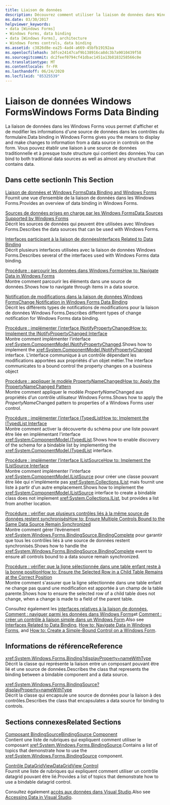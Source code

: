 ```yaml
---
title: Liaison de données
description: Découvrez comment utiliser la liaison de données dans Windows Forms pour afficher et modifier les informations d’une source de données dans les contrôles du formulaire.
ms.date: 03/30/2017
helpviewer_keywords:
- data [Windows Forms]
- Windows Forms, data binding
- data [Windows Forms], architecture
- Windows Forms controls, data binding
ms.assetid: c3826d8e-ea25-4ad4-a669-45bfb19192aa
ms.openlocfilehash: 3dfce24147caf9b138916ca8dc3b7a9010439f58
ms.sourcegitcommit: dc2feef0794cf41dbac1451a13b8183258566c0e
ms.translationtype: MT
ms.contentlocale: fr-FR
ms.lasthandoff: 06/24/2020
ms.locfileid: "85325539"
---
```

# <a name="windows-forms-data-binding"></a><span data-ttu-id="11f5a-103">Liaison de données Windows Forms</span><span class="sxs-lookup"><span data-stu-id="11f5a-103">Windows Forms Data Binding</span></span>
<span data-ttu-id="11f5a-104">La liaison de données dans les Windows Forms vous permet d'afficher et de modifier les informations d'une source de données dans les contrôles du formulaire.</span><span class="sxs-lookup"><span data-stu-id="11f5a-104">Data binding in Windows Forms gives you the means to display and make changes to information from a data source in controls on the form.</span></span> <span data-ttu-id="11f5a-105">Vous pouvez établir une liaison à une source de données traditionnelle et à presque toute structure qui contient des données.</span><span class="sxs-lookup"><span data-stu-id="11f5a-105">You can bind to both traditional data sources as well as almost any structure that contains data.</span></span>  
  
## <a name="in-this-section"></a><span data-ttu-id="11f5a-106">Dans cette section</span><span class="sxs-lookup"><span data-stu-id="11f5a-106">In This Section</span></span>  
 [<span data-ttu-id="11f5a-107">Liaison de données et Windows Forms</span><span class="sxs-lookup"><span data-stu-id="11f5a-107">Data Binding and Windows Forms</span></span>](data-binding-and-windows-forms.md)  
 <span data-ttu-id="11f5a-108">Fournit une vue d’ensemble de la liaison de données dans les Windows Forms.</span><span class="sxs-lookup"><span data-stu-id="11f5a-108">Provides an overview of data binding in Windows Forms.</span></span>  
  
 [<span data-ttu-id="11f5a-109">Sources de données prises en charge par les Windows Forms</span><span class="sxs-lookup"><span data-stu-id="11f5a-109">Data Sources Supported by Windows Forms</span></span>](data-sources-supported-by-windows-forms.md)  
 <span data-ttu-id="11f5a-110">Décrit les sources de données qui peuvent être utilisées avec Windows Forms.</span><span class="sxs-lookup"><span data-stu-id="11f5a-110">Describes the data sources that can be used with Windows Forms.</span></span>  
  
 [<span data-ttu-id="11f5a-111">Interfaces participant à la liaison de données</span><span class="sxs-lookup"><span data-stu-id="11f5a-111">Interfaces Related to Data Binding</span></span>](interfaces-related-to-data-binding.md)  
 <span data-ttu-id="11f5a-112">Décrit plusieurs interfaces utilisées avec la liaison de données Windows Forms.</span><span class="sxs-lookup"><span data-stu-id="11f5a-112">Describes several of the interfaces used with Windows Forms data binding.</span></span>  
  
 [<span data-ttu-id="11f5a-113">Procédure : parcourir les données dans Windows Forms</span><span class="sxs-lookup"><span data-stu-id="11f5a-113">How to: Navigate Data in Windows Forms</span></span>](how-to-navigate-data-in-windows-forms.md)  
 <span data-ttu-id="11f5a-114">Montre comment parcourir les éléments dans une source de données.</span><span class="sxs-lookup"><span data-stu-id="11f5a-114">Shows how to navigate through items in a data source.</span></span>  
  
 [<span data-ttu-id="11f5a-115">Notification de modifications dans la liaison de données Windows Forms</span><span class="sxs-lookup"><span data-stu-id="11f5a-115">Change Notification in Windows Forms Data Binding</span></span>](change-notification-in-windows-forms-data-binding.md)  
 <span data-ttu-id="11f5a-116">Décrit les différents types de notifications de modifications pour la liaison de données Windows Forms.</span><span class="sxs-lookup"><span data-stu-id="11f5a-116">Describes different types of change notification for Windows Forms data binding.</span></span>  
  
 [<span data-ttu-id="11f5a-117">Procédure : implémenter l’interface INotifyPropertyChanged</span><span class="sxs-lookup"><span data-stu-id="11f5a-117">How to: Implement the INotifyPropertyChanged Interface</span></span>](how-to-implement-the-inotifypropertychanged-interface.md)  
 <span data-ttu-id="11f5a-118">Montre comment implémenter l'interface <xref:System.ComponentModel.INotifyPropertyChanged>.</span><span class="sxs-lookup"><span data-stu-id="11f5a-118">Shows how to implement the <xref:System.ComponentModel.INotifyPropertyChanged> interface.</span></span> <span data-ttu-id="11f5a-119">L'interface communique à un contrôle dépendant les modifications apportées aux propriétés d'un objet métier.</span><span class="sxs-lookup"><span data-stu-id="11f5a-119">The interface  communicates to a bound control the property changes on a business object</span></span>  
  
 [<span data-ttu-id="11f5a-120">Procédure : appliquer le modèle PropertyNameChanged</span><span class="sxs-lookup"><span data-stu-id="11f5a-120">How to: Apply the PropertyNameChanged Pattern</span></span>](how-to-apply-the-propertynamechanged-pattern.md)  
 <span data-ttu-id="11f5a-121">Montre comment appliquer le modèle *PropertyName*Changed aux propriétés d’un contrôle utilisateur Windows Forms.</span><span class="sxs-lookup"><span data-stu-id="11f5a-121">Shows how to apply the *PropertyName*Changed pattern to properties of a Windows Forms user control.</span></span>  
  
 [<span data-ttu-id="11f5a-122">Procédure : implémenter l’interface ITypedList</span><span class="sxs-lookup"><span data-stu-id="11f5a-122">How to: Implement the ITypedList Interface</span></span>](how-to-implement-the-itypedlist-interface.md)  
 <span data-ttu-id="11f5a-123">Montre comment activer la découverte du schéma pour une liste pouvant être liée en implémentant l'interface <xref:System.ComponentModel.ITypedList>.</span><span class="sxs-lookup"><span data-stu-id="11f5a-123">Shows how to enable discovery of the schema for a bindable list by implementing the <xref:System.ComponentModel.ITypedList> interface.</span></span>  
  
 [<span data-ttu-id="11f5a-124">Procédure : implémenter l’interface IListSource</span><span class="sxs-lookup"><span data-stu-id="11f5a-124">How to: Implement the IListSource Interface</span></span>](how-to-implement-the-ilistsource-interface.md)  
 <span data-ttu-id="11f5a-125">Montre comment implémenter l'interface <xref:System.ComponentModel.IListSource> pour créer une classe pouvant être liée qui n'implémente pas <xref:System.Collections.IList> mais fournit une liste à partir d'un autre emplacement.</span><span class="sxs-lookup"><span data-stu-id="11f5a-125">Shows how to implement the <xref:System.ComponentModel.IListSource> interface to create a bindable class does not implement <xref:System.Collections.IList>, but provides a list from another location.</span></span>  
  
 [<span data-ttu-id="11f5a-126">Procédure : vérifier que plusieurs contrôles liés à la même source de données restent synchronisés</span><span class="sxs-lookup"><span data-stu-id="11f5a-126">How to: Ensure Multiple Controls Bound to the Same Data Source Remain Synchronized</span></span>](multiple-controls-bound-to-data-source-synchronized.md)  
 <span data-ttu-id="11f5a-127">Montre comment gérer l’événement <xref:System.Windows.Forms.BindingSource.BindingComplete> pour garantir que tous les contrôles liés à une source de données restent synchronisés.</span><span class="sxs-lookup"><span data-stu-id="11f5a-127">Shows how to handle the <xref:System.Windows.Forms.BindingSource.BindingComplete> event to ensure all controls bound to a data source remain synchronized.</span></span>  
  
 [<span data-ttu-id="11f5a-128">Procédure : vérifier que la ligne sélectionnée dans une table enfant reste à la bonne position</span><span class="sxs-lookup"><span data-stu-id="11f5a-128">How to: Ensure the Selected Row in a Child Table Remains at the Correct Position</span></span>](ensure-the-selected-row-in-a-child-table-correct.md)  
 <span data-ttu-id="11f5a-129">Montre comment s'assurer que la ligne sélectionnée dans une table enfant ne change pas quand une modification est apportée à un champ de la table parente.</span><span class="sxs-lookup"><span data-stu-id="11f5a-129">Shows how to ensure the selected row of a child table does not change, when a change is made to a field of the parent table.</span></span>  
  
 <span data-ttu-id="11f5a-130">Consultez également les [interfaces relatives à la liaison de données](interfaces-related-to-data-binding.md), [Comment : naviguer parmi les données dans Windows Forms](how-to-navigate-data-in-windows-forms.md)et [Comment : créer un contrôle à liaison simple dans un Windows Form](how-to-create-a-simple-bound-control-on-a-windows-form.md).</span><span class="sxs-lookup"><span data-stu-id="11f5a-130">Also see [Interfaces Related to Data Binding](interfaces-related-to-data-binding.md), [How to: Navigate Data in Windows Forms](how-to-navigate-data-in-windows-forms.md), and [How to: Create a Simple-Bound Control on a Windows Form](how-to-create-a-simple-bound-control-on-a-windows-form.md).</span></span>  
  
## <a name="reference"></a><span data-ttu-id="11f5a-131">Informations de référence</span><span class="sxs-lookup"><span data-stu-id="11f5a-131">Reference</span></span>  
 <xref:System.Windows.Forms.Binding?displayProperty=nameWithType>  
 <span data-ttu-id="11f5a-132">Décrit la classe qui représente la liaison entre un composant pouvant être lié et une source de données.</span><span class="sxs-lookup"><span data-stu-id="11f5a-132">Describes the class that represents the binding between a bindable component and a data source.</span></span>  
  
 <xref:System.Windows.Forms.BindingSource?displayProperty=nameWithType>  
 <span data-ttu-id="11f5a-133">Décrit la classe qui encapsule une source de données pour la liaison à des contrôles.</span><span class="sxs-lookup"><span data-stu-id="11f5a-133">Describes the class that encapsulates a data source for binding to controls.</span></span>  
  
## <a name="related-sections"></a><span data-ttu-id="11f5a-134">Sections connexes</span><span class="sxs-lookup"><span data-stu-id="11f5a-134">Related Sections</span></span>  
 [<span data-ttu-id="11f5a-135">Composant BindingSource</span><span class="sxs-lookup"><span data-stu-id="11f5a-135">BindingSource Component</span></span>](./controls/bindingsource-component.md)  
 <span data-ttu-id="11f5a-136">Contient une liste de rubriques qui expliquent comment utiliser le composant <xref:System.Windows.Forms.BindingSource>.</span><span class="sxs-lookup"><span data-stu-id="11f5a-136">Contains a list of topics that demonstrate how to use the <xref:System.Windows.Forms.BindingSource> component.</span></span>  
  
 [<span data-ttu-id="11f5a-137">Contrôle DataGridView</span><span class="sxs-lookup"><span data-stu-id="11f5a-137">DataGridView Control</span></span>](./controls/datagridview-control-windows-forms.md)  
 <span data-ttu-id="11f5a-138">Fournit une liste de rubriques qui expliquent comment utiliser un contrôle datagrid pouvant être lié.</span><span class="sxs-lookup"><span data-stu-id="11f5a-138">Provides a list of topics that demonstrate how to use a bindable datagrid control.</span></span>  
  
 <span data-ttu-id="11f5a-139">Consultez également [accès aux données dans Visual Studio](/visualstudio/data-tools/accessing-data-in-visual-studio).</span><span class="sxs-lookup"><span data-stu-id="11f5a-139">Also see [Accessing Data in Visual Studio](/visualstudio/data-tools/accessing-data-in-visual-studio).</span></span>

